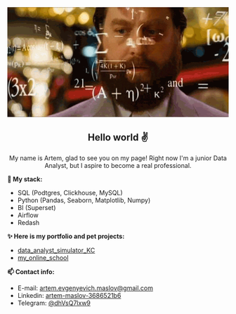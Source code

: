 <div align="center">
  
<img src="https://github.com/artem-maslov/artem-maslov/blob/main/resources/4yd.gif?raw=true" width="700" height="250"/>

  
## Hello world ✌

My name is Artem, glad to see you on my page! Right now I'm a junior Data Analyst, but I aspire to become a real professional.  
  
</div>


**🦾 My stack:**
* SQL (Podtgres, Clickhouse, MySQL)
* Python (Pandas, Seaborn, Matplotlib, Numpy)
* BI (Superset)
* Airflow
* Redash
 

**✨ Here is my portfolio and pet projects:**
* [data_analyst_simulator_KC](https://github.com/artem-maslov/data_analyst_simulator_KC)
* [my_online_school](https://github.com/artem-maslov/my_online_school)


**📫 Contact info:**
* E-mail: artem.evgenyevich.maslov@gmail.com
* Linkedin: [artem-maslov-3686521b6](https://www.linkedin.com/in/artem-maslov-3686521b6/)
* Telegram: [@dhVsQ7lxw9](https://t.me/dhVsQ7lxw9)





<!--
**artem-maslov/artem-maslov** is a ✨ _special_ ✨ repository because its `README.md` (this file) appears on your GitHub profile.

Here are some ideas to get you started:

- 🔭 I’m currently working on ...
- 🌱 I’m currently learning ...
- 👯 I’m looking to collaborate on ...
- 🤔 I’m looking for help with ...
- 💬 Ask me about ...
- 📫 How to reach me: ...
- 😄 Pronouns: ...
- ⚡ Fun fact: ...
-->
